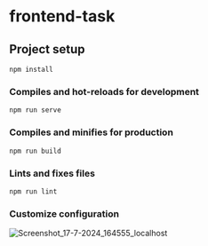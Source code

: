 # frontend-task

## Project setup
```
npm install
```

### Compiles and hot-reloads for development
```
npm run serve
```

### Compiles and minifies for production
```
npm run build
```

### Lints and fixes files
```
npm run lint
```

### Customize configuration

![Screenshot_17-7-2024_164555_localhost](https://github.com/user-attachments/assets/afa57995-e85c-4483-aecd-f105c0fe0e40)


